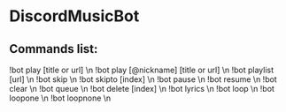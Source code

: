 # DiscordMusicBot

## Commands list:
!bot play [title or url] \n
!bot play [@nickname] [title or url]  \n
!bot playlist [url]  \n
!bot skip   \n
!bot skipto [index] \n
!bot pause  \n
!bot resume   \n
!bot clear   \n
!bot queue   \n
!bot delete [index]  \n
!bot lyrics \n
!bot loop  \n
!bot loopone  \n
!bot loopnone \n
